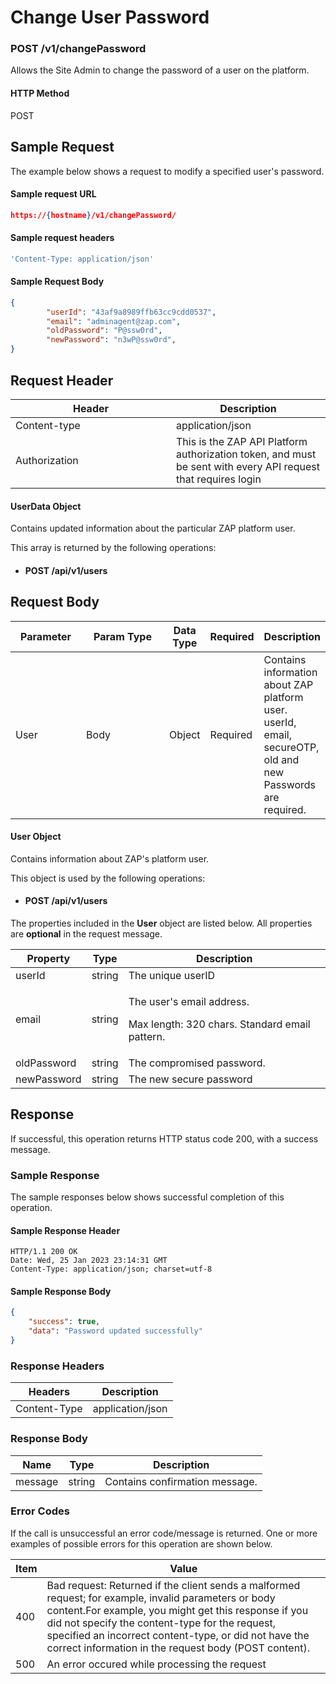 # Change User Password

### POST /v1/changePassword <a href="#top" id="top"></a>

Allows the Site Admin to change the password of a user on the platform.

#### HTTP Method <a href="#top" id="top"></a>

POST

## Sample Request <a href="#samplerequest" id="samplerequest"></a>

The example below shows a request to modify a specified user's password.

#### **Sample request** URL <a href="#top" id="top"></a>

```json
https://{hostname}/v1/changePassword/
```

#### **Sample request headers** <a href="#top" id="top"></a>

```javascript
'Content-Type: application/json'
```

#### **Sample** Request Body <a href="#top" id="top"></a>

```json
{
        "userId": "43af9a8989ffb63cc9cdd0537",
        "email": "adminagent@zap.com",
        "oldPassword": "P@ssw0rd",
        "newPassword": "n3wP@ssw0rd",
}
```

## Request Header <a href="#samplerequest" id="samplerequest"></a>

<table><thead><tr><th width="241">Header</th><th>Description</th></tr></thead><tbody><tr><td>Content-type</td><td>application/json</td></tr><tr><td>Authorization</td><td>This is the ZAP API Platform authorization token, and must be sent with every API request that requires login</td></tr></tbody></table>

#### UserData Object

Contains updated information about the particular ZAP platform user.

This array is returned by the following operations:

* #### POST /api/v1/users

## Request Body <a href="#samplerequest" id="samplerequest"></a>

<table><thead><tr><th width="108">Parameter</th><th width="162">Param Type</th><th>Data Type</th><th>Required</th><th>Description</th></tr></thead><tbody><tr><td>User</td><td>Body</td><td>Object</td><td>Required</td><td>Contains information about ZAP platform user. userId, email, secureOTP, old and new Passwords are required.</td></tr></tbody></table>

#### User Object

Contains information about ZAP's platform user.

This object is used by the following operations:

* #### POST /api/v1/users

The properties included in the **User** object are listed below. All properties are **optional** in the request message.

| Property    | Type   | Description                                                                           |
| ----------- | ------ | ------------------------------------------------------------------------------------- |
| userId      | string | The unique userID                                                                     |
| email       | string | <p>The user's email address.</p><p>Max length: 320 chars. Standard email pattern.</p> |
| oldPassword | string | The compromised password.                                                             |
| newPassword | string | The new secure password                                                               |

## Response <a href="#samplerequest" id="samplerequest"></a>

If successful, this operation returns HTTP status code 200, with a success message.

### Sample Response <a href="#samplerequest" id="samplerequest"></a>

The sample responses below shows successful completion of this operation.

#### **Sample** Response Header <a href="#top" id="top"></a>

```
HTTP/1.1 200 OK
Date: Wed, 25 Jan 2023 23:14:31 GMT
Content-Type: application/json; charset=utf-8
```

#### **Sample** Response Body <a href="#top" id="top"></a>

```json
{
    "success": true,
    "data": "Password updated successfully"
}
```

### Response Headers <a href="#samplerequest" id="samplerequest"></a>

| Headers      | Description      |
| ------------ | ---------------- |
| Content-Type | application/json |

### Response Body <a href="#samplerequest" id="samplerequest"></a>

| Name    | Type   | Description                    |
| ------- | ------ | ------------------------------ |
| message | string | Contains confirmation message. |

### Error Codes <a href="#samplerequest" id="samplerequest"></a>

If the call is unsuccessful an error code/message is returned. One or more examples of possible errors for this operation are shown below.

| Item | Value                                                                                                                                                                                                                                                                                                                             |
| ---- | --------------------------------------------------------------------------------------------------------------------------------------------------------------------------------------------------------------------------------------------------------------------------------------------------------------------------------- |
| 400  | Bad request: Returned if the client sends a malformed request; for example, invalid parameters or body content.For example, you might get this response if you did not specify the content-type for the request, specified an incorrect content-type, or did not have the correct information in the request body (POST content). |
| 500  | An error occured while processing the request                                                                                                                                                                                                                                                                                     |


